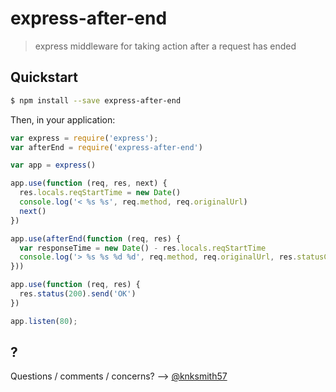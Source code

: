 express-after-end
=================

> express middleware for taking action after a request has ended


## Quickstart
```sh
$ npm install --save express-after-end
```

Then, in your application:

```js
var express = require('express');
var afterEnd = require('express-after-end')

var app = express()

app.use(function (req, res, next) {
  res.locals.reqStartTime = new Date()
  console.log('< %s %s', req.method, req.originalUrl)
  next()
})

app.use(afterEnd(function (req, res) {
  var responseTime = new Date() - res.locals.reqStartTime
  console.log('> %s %s %d %d', req.method, req.originalUrl, res.statusCode, responseTime)
}))

app.use(function (req, res) {
  res.status(200).send('OK')
})

app.listen(80);
```


## ?
Questions / comments / concerns? --> [@knksmith57][1]


[1]: https://twitter.com/knksmith57

